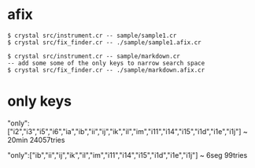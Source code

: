 # afix

```
$ crystal src/instrument.cr -- sample/sample1.cr
$ crystal src/fix_finder.cr -- ./sample/sample1.afix.cr
```

```
$ crystal src/instrument.cr -- sample/markdown.cr
-- add some some of the only keys to narrow search space
$ crystal src/fix_finder.cr -- ./sample/markdown.afix.cr
```

# only keys

"only":["i2","i3","i5","i6","ia","ib","ii","ij","ik","il","im","i11","i14","i15","i1d","i1e","i1j"] ~ 20min 24057tries

"only":["ib","ii","ij","ik","il","im","i11","i14","i15","i1d","i1e","i1j"] ~ 6seg 99tries
